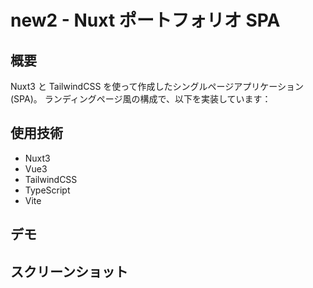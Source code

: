 # new2 - Nuxt ポートフォリオ SPA

## 概要

Nuxt3 と TailwindCSS を使って作成したシングルページアプリケーション(SPA)。
ランディングページ風の構成で、以下を実装しています：

## 使用技術

- Nuxt3
- Vue3
- TailwindCSS
- TypeScript
- Vite

## デモ

## スクリーンショット
